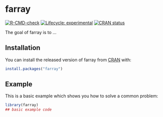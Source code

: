 
# farray

<!-- badges: start -->
[![R-CMD-check](https://github.com/dipterix/farray/workflows/R-CMD-check/badge.svg)](https://github.com/dipterix/farray/actions)
[![Lifecycle: experimental](https://img.shields.io/badge/lifecycle-experimental-orange.svg)](https://www.tidyverse.org/lifecycle/#experimental)
[![CRAN status](https://www.r-pkg.org/badges/version/farray)](https://CRAN.R-project.org/package=farray)
<!-- badges: end -->

The goal of farray is to ...

## Installation

You can install the released version of farray from [CRAN](https://CRAN.R-project.org) with:

``` r
install.packages("farray")
```

## Example

This is a basic example which shows you how to solve a common problem:

``` r
library(farray)
## basic example code
```

